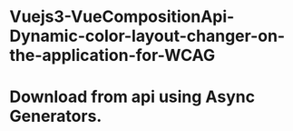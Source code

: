 # Vuejs3-VueCompositionApi-Dynamic-color-layout-changer-on-the-application-for-WCAG
# Download from api using Async Generators.

